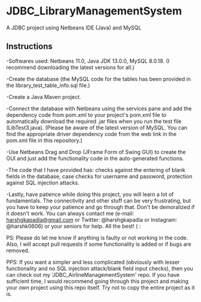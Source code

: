 # JDBC_LibraryManagementSystem
A JDBC project using Netbeans IDE (Java) and MySQL

## Instructions

-Softwares used: 
Netbeans 11.0, 
Java JDK 13.0.0, 
MySQL 8.0.18. 
(I recommend downloading the latest versions for all.)

-Create the database (the MySQL code for the tables has been provided in the library_test_table_info.sql file.)

-Create a Java Maven project.

-Connect the database with Netbeans using the services pane and add the dependency code from pom.xml to your project's pom.xml file to automatically download the required .jar files when you run the test file (LibTest3.java). (Please be aware of the latest version of MySQL. You can find the appropriate driver dependency code from the web link in the pom.xml file in this repository.)

-Use Netbeans Drag and Drop (JFrame Form of Swing GUI) to create the GUI and just add the functionality code in the auto-generated functions.

-The code that I have provided has: 
checks against the entering of blank fields in the database, 
case checks for username and password, 
protection against SQL injection attacks.

-Lastly, have patience while doing this project, you will learn a lot of fundamentals. The connectivity and other stuff can be very frustrating, but you have to keep your patience and go through that. Don't be demoralized if it doesn't work. You can always contact me (e-mail: harshgkapadia@gmail.com or Twitter: @harshgkapadia or Instagram: @harshk0606) or your seniors for help. All the best! ( :

PS: Please do let me know if anything is faulty or not working in the code. Also, I will accept pull requests if some functionality is added or if bugs are removed.

PPS: If you want a simpler and less complicated (obviously with lesser functionality and no SQL injection attack/blank field input checks), then you can check out my 'JDBC_AirlineManagementSystem' repo. If you have sufficient time, I would recommend going through this project and making your own project using this repo itself. Try not to copy the entire project as it is.

